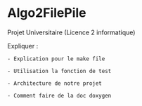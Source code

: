 # Algo2FilePile
Projet Universitaire (Licence 2 informatique)

Expliquer :

	- Explication pour le make file

	- Utilisation la fonction de test

	- Architecture de notre projet

	- Comment faire de la doc doxygen
